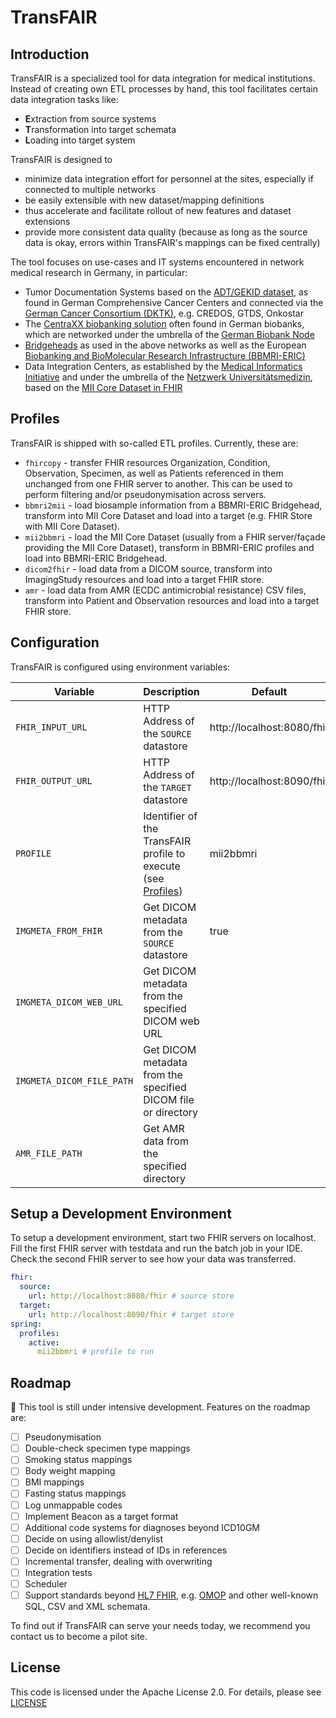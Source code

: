 # TransFAIR

## Introduction

TransFAIR is a specialized tool for data integration for medical institutions. Instead of creating own ETL processes by hand, this tool facilitates certain data integration tasks like:

- **E**xtraction from source systems
- **T**ransformation into target schemata
- **L**oading into target system

TransFAIR is designed to

- minimize data integration effort for personnel at the sites, especially if connected to multiple networks
- be easily extensible with new dataset/mapping definitions
- thus accelerate and facilitate rollout of new features and dataset extensions
- provide more consistent data quality (because as long as the source data is okay, errors within TransFAIR's mappings can be fixed centrally)

The tool focuses on use-cases and IT systems encountered in network medical research in Germany, in particular:

- Tumor Documentation Systems based on the [ADT/GEKID dataset](https://www.gekid.de/adt-gekid-basisdatensatz), as found in German Comprehensive Cancer Centers and connected via the [German Cancer Consortium (DKTK)](https://dktk.dkfz.de/en/clinical-platform), e.g. CREDOS, GTDS, Onkostar
- The [CentraXX biobanking solution](https://www.kairos.de/produkte/centraxx-bio/) often found in German biobanks, which are networked under the umbrella of the [German Biobank Node](https://www.bbmri.de)
- [Bridgeheads](https://github.com/samply/bridgehead) as used in the above networks as well as the European [Biobanking and BioMolecular Research Infrastructure (BBMRI-ERIC)](https://bbmri-eric.eu)
- Data Integration Centers, as established by the [Medical Informatics Initiative](https://www.medizininformatik-initiative.de) and under the umbrella of the [Netzwerk Universitätsmedizin](https://www.netzwerk-universitaetsmedizin.de), based on the [MII Core Dataset in FHIR](https://simplifier.net/organization/koordinationsstellemii)

## Profiles

TransFAIR is shipped with so-called ETL profiles. Currently, these are:

- `fhircopy` - transfer FHIR resources Organization, Condition, Observation, Specimen, as well as Patients referenced in them unchanged from one FHIR server to another. This can be used to perform filtering and/or pseudonymisation across servers.
- `bbmri2mii` - load biosample information from a BBMRI-ERIC Bridgehead, transform into MII Core Dataset and load into a target (e.g. FHIR Store with MII Core Dataset).
- `mii2bbmri` - load the MII Core Dataset (usually from a FHIR server/façade providing the MII Core Dataset), transform in BBMRI-ERIC profiles and load into BBMRI-ERIC Bridgehead.
- `dicom2fhir` - load data from a DICOM source, transform into ImagingStudy resources and load into a target FHIR store.
- `amr` - load data from AMR (ECDC antimicrobial resistance) CSV files, transform into Patient and Observation resources and load into a target FHIR store.

## Configuration

TransFAIR is configured using environment variables:

| Variable                                  | Description                                                                | Default                    |
|-------------------------------------------|----------------------------------------------------------------------------|----------------------------|
| `FHIR_INPUT_URL`                          | HTTP Address of the `SOURCE` datastore                                     | http://localhost:8080/fhir |
| `FHIR_OUTPUT_URL`                         | HTTP Address of the `TARGET` datastore                                     | http://localhost:8090/fhir |                                                                                         |                                                                    |
| `PROFILE`                                 | Identifier of the TransFAIR profile to execute (see [Profiles](#profiles)) | mii2bbmri                  |                                                       |                              |
| `IMGMETA_FROM_FHIR`                       | Get DICOM metadata from the `SOURCE` datastore                             | true                       |                                                       |                              |
| `IMGMETA_DICOM_WEB_URL`                   | Get DICOM metadata from the specified DICOM web URL                        |                            |                                                       |                              |
| `IMGMETA_DICOM_FILE_PATH`                 | Get DICOM metadata from the specified DICOM file or directory              |                            |                                                       |                              |
| `AMR_FILE_PATH`                           | Get AMR data from the specified directory                                  |                            |                                                       |                              |


## Setup a Development Environment

To setup a development environment, start two FHIR servers on localhost. Fill the first FHIR server with testdata and run the batch job in your IDE. Check the second FHIR server to see how your data was transferred.

```yml
fhir:
  source:
    url: http://localhost:8080/fhir # source store
  target:
    url: http://localhost:8090/fhir # target store
spring:
  profiles:
    active:
      mii2bbmri # profile to run
```

## Roadmap

:construction: This tool is still under intensive development. Features on the roadmap are:

- [ ] Pseudonymisation
- [ ] Double-check specimen type mappings 
- [ ] Smoking status mappings
- [ ] Body weight mapping
- [ ] BMI mappings
- [ ] Fasting status mappings
- [ ] Log unmappable codes
- [ ] Implement Beacon as a target format
- [ ] Additional code systems for diagnoses beyond ICD10GM
- [ ] Decide on using allowlist/denylist
- [ ] Decide on identifiers instead of IDs in references
- [ ] Incremental transfer, dealing with overwriting
- [ ] Integration tests
- [ ] Scheduler
- [ ] Support standards beyond [HL7 FHIR](https://hl7.org/fhir/), e.g. [OMOP](https://www.ohdsi.org/data-standardization/) and other well-known SQL, CSV and XML schemata.

To find out if TransFAIR can serve your needs today, we recommend you contact us to become a pilot site.

## License

This code is licensed under the Apache License 2.0. For details, please see [LICENSE](./LICENSE)

